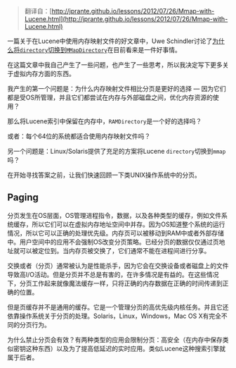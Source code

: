 > 翻译自：[http://jprante.github.io/lessons/2012/07/26/Mmap-with-Lucene.html](http://jprante.github.io/lessons/2012/07/26/Mmap-with-Lucene.html)

一篇关于在Lucene中使用内存映射文件的好文章中，Uwe Schindler讨论了[为什么将`directory`切换到`MMapDirectory`](http://blog.thetaphi.de/2012/07/use-lucenes-mmapdirectory-on-64bit.html)在目前看来是一件好事情。

在这篇文章中我自己产生了一些问题，也产生了一些思考，所以我决定写下更多关于虚拟内存方面的东西。

我产生的第一个问题是：为什么内存映射文件相比分页是更好的选择 — 因为它们都是受OS所管理，并且它们都尝试在内存与外部磁盘之间，优化内存资源的使用？

那么将Lucene索引中保留在内存中，`RAMDirectory`是一个好的选择吗？

或者：每个64位的系统都适合使用内存映射文件吗？

另一个问题是：Linux/Solaris提供了充足的方案将Lucene `directory`切换到`mmap`吗？

在开始寻找答案之前，让我们快速回顾一下类UNIX操作系统中的分页。

## Paging

分页发生在OS层面，OS管理进程指令，数据，以及各种类型的缓存，例如文件系统缓存，所以它们可以在虚拟内存地址空间中并存。因为OS知道整个系统的运行情况，所以它可以正确的处理优先级。内存页可以被移动到RAM中或者外部存储中。用户空间中的应用不会强制OS改变分页策略。已经分页的数据仅仅通过页地址就可以被定位到。当内存页被交换了，它们通常不能在进程间进行分享。

交换或者（分页）通常被认为是性能杀手，因为它会在交换设备或者磁盘上的文件导致高I/O活动。但是分页并不总是有害的，在许多情况是有益的。在这些情况下，分页工作起来就像魔法缓存一样，只将正确的内存数据在正确的时间传递到正确的位置。

但是页缓存并不是通用的缓存。它是一个管理分页的高优先级内核任务。并且它还依靠操作系统关于分页的处理。Solaris，Linux，Windows，Mac OS X有完全不同的分页行为。

为什么禁止分页会有效？有两种类型的应用会限制分页：高安全（在内存中保存类似密钥这种东西）以及为了提高低延迟的实时应用。类似Lucene这种搜索引擎就属于后者。